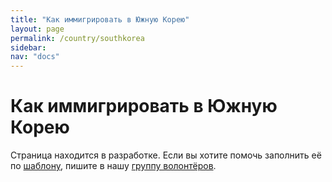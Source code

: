 ```yaml
---
title: "Как иммигрировать в Южную Корею"
layout: page
permalink: /country/southkorea
sidebar:
nav: "docs"
---
```


# Как иммигрировать в Южную Корею

Страница находится в разработке. Если вы хотите помочь заполнить её по [шаблону](/template), пишите в нашу [группу волонтёров](https://t.me/+FHi3FnJaoWJkMDAx).

